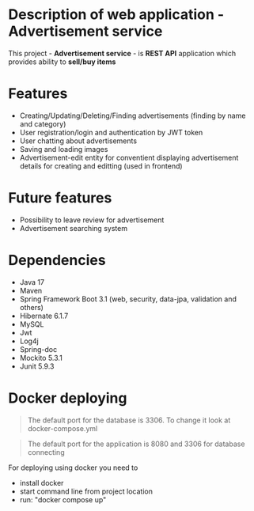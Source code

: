 # Description of web application - Advertisement service
This project - **Advertisement service** - is **REST API** application which provides ability to **sell/buy items**

# Features
+ Creating/Updating/Deleting/Finding advertisements (finding by name and category)
+ User registration/login and authentication by JWT token
+ User chatting about advertisements
+ Saving and loading images
+ Advertisement-edit entity for conventient displaying advertisement details for creating and editting (used in frontend)

# Future features
+ Possibility to leave review for advertisement
+ Advertisement searching system

# Dependencies
+ Java 17
+ Maven
+ Spring Framework Boot 3.1 (web, security, data-jpa, validation and others)
+ Hibernate 6.1.7
+ MySQL
+ Jwt
+ Log4j
+ Spring-doc
+ Mockito 5.3.1
+ Junit 5.9.3

# Docker deploying

> The default port for the database is 3306. To change it look at docker-compose.yml

> The default port for the application is 8080 and 3306 for database connecting

For deploying using docker you need to
+ install docker
+ start command line from project location
+ run: "docker compose up"

